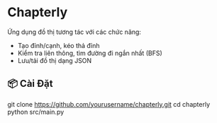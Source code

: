 # Chapterly

Ứng dụng đồ thị tương tác với các chức năng:  
- Tạo đỉnh/cạnh, kéo thả đỉnh  
- Kiểm tra liên thông, tìm đường đi ngắn nhất (BFS)  
- Lưu/tải đồ thị dạng JSON  

## 📦 Cài Đặt  
git clone https://github.com/yourusername/chapterly.git
cd chapterly
python src/main.py
